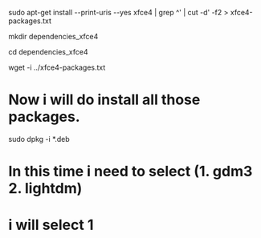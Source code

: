 



sudo apt-get install --print-uris --yes xfce4 | grep ^\' | cut -d\' -f2 > xfce4-packages.txt

mkdir dependencies_xfce4

cd dependencies_xfce4

wget -i ../xfce4-packages.txt


# Now i will do install all those packages.

sudo dpkg -i *.deb

# In this time i need to select (1. gdm3  2. lightdm)
# i will select 1


